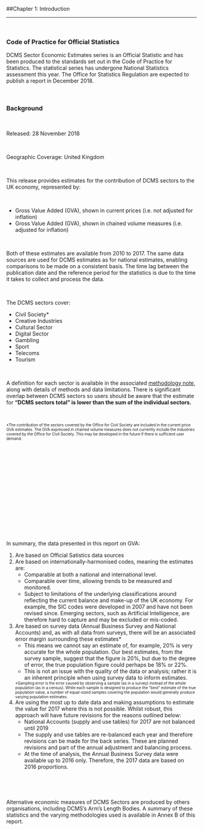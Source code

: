 ##Chapter 1:	Introduction
***

&nbsp;

### Code of Practice for Official Statistics
DCMS Sector Economic Estimates series is an Official Statistic and has been produced to the standards set out in the Code of Practice for Statistics. The statistical series has undergone National Statistics assessment this year. The Office for Statistics Regulation are expected to publish a report in December 2018.

&nbsp;

### Background

&nbsp;

Released: 28 November 2018

&nbsp;

Geographic Coverage: United Kingdom 

&nbsp;

This release provides estimates for the contribution of DCMS sectors to the UK economy, represented by:

&nbsp;

* Gross Value Added (GVA), shown in current prices (i.e. not adjusted for inflation)
* Gross Value Added (GVA), shown in chained volume measures (i.e. adjusted for inflation)

&nbsp;

Both of these estimates are available from 2010 to 2017. The same data sources are used for DCMS estimates as for national estimates, enabling comparisons to be made on a consistent basis. The time lag between the publication date and the reference period for the statistics is due to the time it takes to collect and process the data.

&nbsp;

<div id="chapter_1_box" class="mytextboxleft mdc-elevation--z3">
The DCMS sectors cover:
<ul>
    <li>Civil Society*</li>
    <li>Creative Industries</li>
    <li>Cultural Sector</li>
    <li>Digital Sector</li>
    <li>Gambling</li>
    <li>Sport</li>
    <li>Telecoms</li>
    <li>Tourism</li>
</ul>
</div>


&nbsp;

A definition for each sector is available in the associated [methodology note](https://www.gov.uk/government/publications/dcms-sectors-economic-estimates-methodology), along with details of methods and data limitations. There is significant overlap between DCMS sectors so users should be aware that the estimate for **“DCMS sectors total” is lower than the sum of the individual sectors.** 

&nbsp;

<font size="-4">
*The contribution of the sectors covered by the Office for Civil Society are included in the current price GVA estimates. The GVA expressed in chained volume measures does not currently include the industries covered by the Office for Civil Society. This may be developed in the future if there is sufficient user demand. </font>

&nbsp;
&nbsp;
&nbsp;
&nbsp;
&nbsp;

&nbsp;

&nbsp;
&nbsp;

&nbsp;
&nbsp;
&nbsp;
&nbsp;
&nbsp;




&nbsp;

&nbsp;

&nbsp;
&nbsp;

&nbsp;

In summary, the data presented in this report on GVA:
&nbsp;

<OL>
<LI>Are based on Official Satistics data sources
<LI>Are based on internationally-harmonised codes, meaning the estimates are:
<UL>
     <LI>Comparable at both a national and international level.
     <LI>Comparable over time, allowing trends to be measured and monitored.
     <LI>Subject to limitations of the underlying classifications around reflecting the current balance and make-up of the UK economy. For example, the SIC codes were developed in 2007 and have not been revised since. Emerging sectors, such as Artificial Intelligence, are therefore hard to capture and may be excluded or mis-coded.  
</UL>
<LI> Are based on survey data (Annual Business Survey and National Accounts) and, as with all data from surveys, there will be an associated error margin surrounding these estimates*
<UL>
     <LI>This means we cannot say an estimate of, for example, 20% is very accurate for the whole population. Our best estimates, from the survey sample, suggest that the figure is 20%, but due to the degree of error, the true population figure could perhaps be 18% or 22%. 
     <LI>This is not an issue with the quality of the data or analysis; rather it is an inherent principle when using survey data to inform estimates. 
</UL>
         
<font size="-4">
*Sampling error is the error caused by observing a sample (as in a survey) instead of the whole population (as in a census). While each sample is designed to produce the “best” estimate of the true population value, a number of equal-sized samples covering the population would generally produce varying population estimates. </font>
 <LI>  Are using the most up to date data and making assumptions to estimate the value for 2017 where this is not possible. Whilst robust, this approach will have future revisions for the reasons outlined below:
  <UL>   
    <LI> National Accounts (supply and use tables) for 2017 are not balanced until 2019
   <LI>  The supply and use tables are re-balanced each year and therefore revisions can be made for the back series. These are planned revisions and part of the annual adjustment and balancing process.
   <LI> At the time of analysis, the Annual Business Survey data were available up to 2016 only. Therefore, the 2017 data are based on 2016 proportions.
</OL>
    
&nbsp;
    

    
&nbsp;


 

Alternative economic measures of DCMS Sectors are produced by others organisations, including DCMS’s Arm’s Length Bodies. A summary of these statistics and the varying methodologies used is available in Annex B of this report.     

&nbsp;


